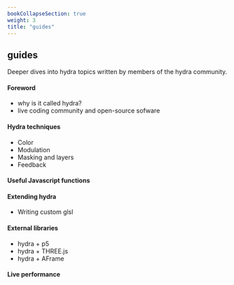 ```yaml
---
bookCollapseSection: true
weight: 3
title: "guides"
---
```


## guides
Deeper dives into hydra topics written by members of the hydra community. 

#### Foreword
* why is it called hydra?
* live coding community and open-source sofware
#### Hydra techniques
* Color 
* Modulation 
* Masking and layers
* Feedback

#### Useful Javascript functions
#### Extending hydra
* Writing custom glsl

#### External libraries
* hydra + p5
* hydra + THREE.js
* hydra + AFrame
#### Live performance